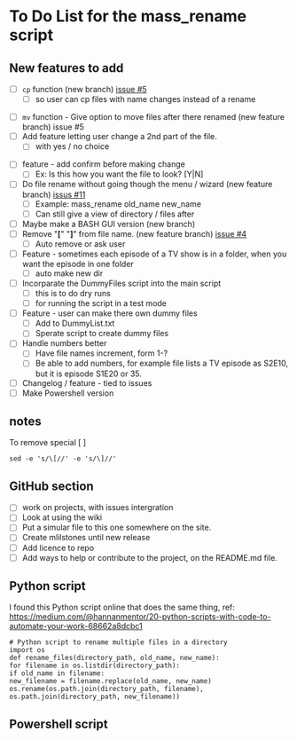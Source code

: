 # To Do List for the mass_rename script

## New features to add
- [ ] ```cp``` function (new branch) [issue #5](https://github.com/2bitninja/mass_rename/issues/5)
	- [ ]  so user can cp files with name changes instead of a rename
* [ ] ```mv``` function - Give option to move files after there renamed (new feature branch) issue #5
* [ ] Add feature letting user change a 2nd part of the file.
	- [ ] with yes / no choice
- [ ] feature - add confirm before making change
	- [ ]  Ex: Is this how you want the file to look? [Y|N]
- [ ] Do file rename without going though the menu / wizard (new feature branch) [issus #11](https://github.com/2bitninja/mass_rename/issues/11)
	- [ ]  Example: mass_rename old_name new_name
	- [ ]  Can still give a view of directory / files after
- [ ] Maybe make a BASH GUI version (new branch)
- [ ] Remove "**[**" "__]__" from file name. (new feature branch) [issue #4](https://github.com/2bitninja/mass_rename/issues/4)
	- [ ]  Auto remove or ask user
- [ ] Feature - sometimes each episode of a TV show is in a folder, when you want the episode in one folder
	- [ ]  auto make new dir
- [ ] Incorparate the DummyFiles script into the main script
	- [ ]  this is to do dry runs
	- [ ]  for running the script in a test mode
- [ ] Feature - user can make there own dummy files
	- [ ]  Add to DummyList.txt
	- [ ]  Sperate script to create dummy files
- [ ] Handle numbers better
	- [ ]  Have file names increment, form 1-? 
	- [ ]  Be able to add numbers, for example file lists a TV episode as S2E10, but it is episode S1E20 or 35.  
- [ ] Changelog / feature - tied to issues
- [ ]  Make Powershell version

## notes
To remove special [ ] 
```
sed -e 's/\[//' -e 's/\]//'
```

## GitHub section
- [ ]  work on projects, with issues intergration
- [ ]  Look at using the wiki
- [ ]  Put a simular file to this one somewhere on the site.
- [ ]  Create mlilstones until new release
- [ ]  Add licence to repo
- [ ]  Add ways to help or contribute to the project, on the README.md file.

## Python script
I found this Python script online that does the same thing, ref: https://medium.com/@hannanmentor/20-python-scripts-with-code-to-automate-your-work-68662a8dcbc1
```
# Python script to rename multiple files in a directory
import os
def rename_files(directory_path, old_name, new_name):
for filename in os.listdir(directory_path):
if old_name in filename:
new_filename = filename.replace(old_name, new_name)
os.rename(os.path.join(directory_path, filename), os.path.join(directory_path, new_filename))
```
## Powershell script
